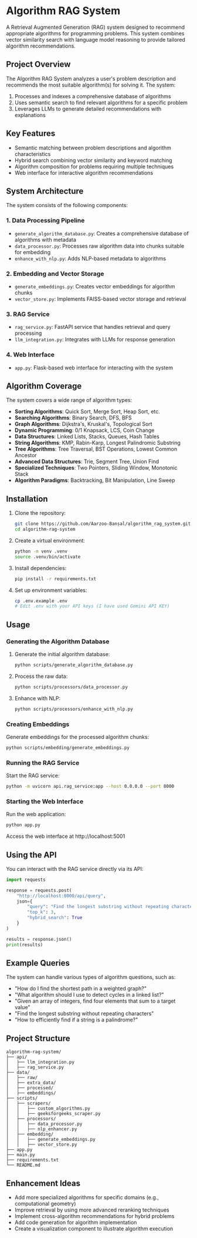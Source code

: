 # Algorithm RAG System

A Retrieval Augmented Generation (RAG) system designed to recommend appropriate algorithms for programming problems. This system combines vector similarity search with language model reasoning to provide tailored algorithm recommendations.

## Project Overview

The Algorithm RAG System analyzes a user's problem description and recommends the most suitable algorithm(s) for solving it. The system:

1. Processes and indexes a comprehensive database of algorithms
2. Uses semantic search to find relevant algorithms for a specific problem
3. Leverages LLMs to generate detailed recommendations with explanations

## Key Features

- Semantic matching between problem descriptions and algorithm characteristics
- Hybrid search combining vector similarity and keyword matching
- Algorithm composition for problems requiring multiple techniques
- Web interface for interactive algorithm recommendations

## System Architecture

The system consists of the following components:

### 1. Data Processing Pipeline

- `generate_algorithm_database.py`: Creates a comprehensive database of algorithms with metadata
- `data_processor.py`: Processes raw algorithm data into chunks suitable for embedding
- `enhance_with_nlp.py`: Adds NLP-based metadata to algorithms

### 2. Embedding and Vector Storage

- `generate_embeddings.py`: Creates vector embeddings for algorithm chunks
- `vector_store.py`: Implements FAISS-based vector storage and retrieval

### 3. RAG Service

- `rag_service.py`: FastAPI service that handles retrieval and query processing
- `llm_integration.py`: Integrates with LLMs for response generation

### 4. Web Interface

- `app.py`: Flask-based web interface for interacting with the system

## Algorithm Coverage

The system covers a wide range of algorithm types:

- **Sorting Algorithms**: Quick Sort, Merge Sort, Heap Sort, etc.
- **Searching Algorithms**: Binary Search, DFS, BFS
- **Graph Algorithms**: Dijkstra's, Kruskal's, Topological Sort
- **Dynamic Programming**: 0/1 Knapsack, LCS, Coin Change
- **Data Structures**: Linked Lists, Stacks, Queues, Hash Tables
- **String Algorithms**: KMP, Rabin-Karp, Longest Palindromic Substring
- **Tree Algorithms**: Tree Traversal, BST Operations, Lowest Common Ancestor
- **Advanced Data Structures**: Trie, Segment Tree, Union Find
- **Specialized Techniques**: Two Pointers, Sliding Window, Monotonic Stack
- **Algorithm Paradigms**: Backtracking, Bit Manipulation, Line Sweep

## Installation

1. Clone the repository:
   ```bash
   git clone https://github.com/Aarzoo-Bansal/algorithm_rag_system.git
   cd algorithm-rag-system
   ```

2. Create a virtual environment:
   ```bash
   python -m venv .venv
   source .venv/bin/activate 
   ```

3. Install dependencies:
   ```bash
   pip install -r requirements.txt
   ```

4. Set up environment variables:
   ```bash
   cp .env.example .env
   # Edit .env with your API keys (I have used Gemini API KEY)
   ```

## Usage

### Generating the Algorithm Database

1. Generate the initial algorithm database:
   ```bash
   python scripts/generate_algorithm_database.py
   ```

2. Process the raw data:
   ```bash
   python scripts/processors/data_processor.py
   ```

3. Enhance with NLP:
   ```bash
   python scripts/processors/enhance_with_nlp.py
   ```

### Creating Embeddings

Generate embeddings for the processed algorithm chunks:
```bash
python scripts/embedding/generate_embeddings.py
```

### Running the RAG Service

Start the RAG service:
```bash
python -m uvicorn api.rag_service:app --host 0.0.0.0 --port 8000
```

### Starting the Web Interface

Run the web application:
```bash
python app.py
```

Access the web interface at http://localhost:5001

## Using the API

You can interact with the RAG service directly via its API:

```python
import requests

response = requests.post(
    "http://localhost:8000/api/query",
    json={
        "query": "Find the longest substring without repeating characters",
        "top_k": 3,
        "hybrid_search": True
    }
)

results = response.json()
print(results)
```

## Example Queries

The system can handle various types of algorithm questions, such as:

- "How do I find the shortest path in a weighted graph?"
- "What algorithm should I use to detect cycles in a linked list?"
- "Given an array of integers, find four elements that sum to a target value"
- "Find the longest substring without repeating characters"
- "How to efficiently find if a string is a palindrome?"

## Project Structure

```
algorithm-rag-system/
├── api/
│   ├── llm_integration.py
│   ├── rag_service.py
├── data/
│   ├── raw/
│   ├── extra_data/
│   ├── processed/
│   ├── embeddings/
├── scripts/
│   ├── scrapers/
│   │   ├── custom_algorithms.py
│   │   ├── geeksforgeeks_scraper.py
│   ├── processors/
│   │   ├── data_processor.py
│   │   ├── nlp_enhancer.py
│   ├── embedding/
│   │   ├── generate_embeddings.py
│   │   ├── vector_store.py
├── app.py
├── main.py
├── requirements.txt
└── README.md
```

## Enhancement Ideas

- Add more specialized algorithms for specific domains (e.g., computational geometry)
- Improve retrieval by using more advanced reranking techniques
- Implement cross-algorithm recommendations for hybrid problems
- Add code generation for algorithm implementation
- Create a visualization component to illustrate algorithm execution
